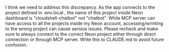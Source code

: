 I think we need to address this discrepancy. As the app connects to the project defined in 
  .env.local , the name of this project inside Neon dashboard is "cloudshell-chatbot" not 
  "chatbot". While MCP server can have access to all the projects inside my Neon account, 
  accessing/wrinting to the wrong project can cause serious issues. Please recheck and make sure
   to always connect to the correct Neon project either through direct connection or through MCP
   server. Write this to CLAUDE.md to avoid future confusion.